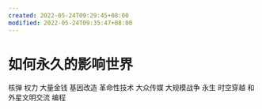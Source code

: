 ```yaml
---
created: 2022-05-24T09:29:45+08:00
modified: 2022-05-24T09:35:47+08:00
---
```


# 如何永久的影响世界

核弹
权力
大量金钱
基因改造
革命性技术
大众传媒
大规模战争
永生
时空穿越
和外星文明交流
编程
